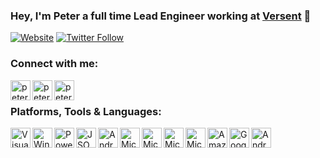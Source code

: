 ### Hey, I'm Peter a full time Lead Engineer working at [Versent][website] 👋

[![Website](https://img.shields.io/website?label=versent.com.au&style=for-the-badge&url=https%3A%2F%2Fversent.com.au)](https://www.versent.com.au)
[![Twitter Follow](https://img.shields.io/twitter/follow/petermustow?color=1DA1F2&logo=twitter&style=for-the-badge)](https://twitter.com/intent/follow?original_referer=https%3A%2F%2Fgithub.com%2Fpetermustow&screen_name=petermustow)
<br />

### Connect with me:

[<img align="left" alt="petermustow | Twitter" width="32px" src="https://cdn.jsdelivr.net/npm/simple-icons@v5/icons/twitter.svg" />][twitter]
[<img align="left" alt="petermustow | LinkedIn" width="32px" src="https://cdn.jsdelivr.net/npm/simple-icons@v5/icons/linkedin.svg" />][linkedin]
[<img align="left" alt="petermustow | Blog" width="32px" src="https://cdn.jsdelivr.net/npm/simple-icons@v5/icons/medium.svg" />][blog]

<br />

### Platforms, Tools & Languages:

<img align="left" alt="Visual Studio Code" width="32px" src="https://cdn.jsdelivr.net/npm/simple-icons@v5/icons/visualstudiocode.svg" />
<img align="left" alt="Windows Terminal" width="32px" src="https://cdn.jsdelivr.net/npm/simple-icons@v5/icons/windowsterminal.svg" />
<img align="left" alt="Powershell" width="32px" src="https://cdn.jsdelivr.net/npm/simple-icons@v5/icons/powershell.svg" />
<img align="left" alt="JSON" width="32px" src="https://cdn.jsdelivr.net/npm/simple-icons@v5/icons/json.svg" />
<img align="left" alt="Android" width="32px" src="https://cdn.jsdelivr.net/npm/simple-icons@v5/icons/terraform.svg" />
<img align="left" alt="Microsoft Azure" width="32px" src="https://cdn.jsdelivr.net/npm/simple-icons@v5/icons/microsoftazure.svg" />
<img align="left" alt="Microsoft Azure DevOps" width="32px" src="https://cdn.jsdelivr.net/npm/simple-icons@v5/icons/azuredevops.svg" />
<img align="left" alt="Microsoft Azure Pipeline" width="32px" src="https://cdn.jsdelivr.net/npm/simple-icons@v5/icons/azurepipelines.svg" />
<img align="left" alt="Microsoft Azure Funtions" width="32px" src="https://cdn.jsdelivr.net/npm/simple-icons@v5/icons/azurefunctions.svg" />
<img align="left" alt="Amazon Web Services" width="32px" src="https://cdn.jsdelivr.net/npm/simple-icons@v5/icons/amazonaws.svg" />
<img align="left" alt="Google Cloud" width="32px" src="https://cdn.jsdelivr.net/npm/simple-icons@v5/icons/googlecloud.svg" />
<img align="left" alt="Android" width="32px" src="https://cdn.jsdelivr.net/npm/simple-icons@v5/icons/android.svg" />

<br />

[twitter]: https://twitter.com/petermustow
[linkedin]: https://linkedin.com/in/pmustow
[blog]: https://medium.com/@petermustow
[website]: https://versent.com.au
